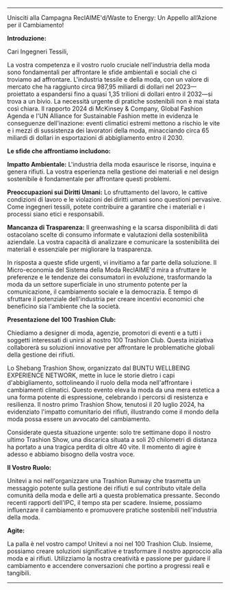 ---

Unisciti alla Campagna ReclAIME'd/Waste to Energy: Un Appello all’Azione per il Cambiamento!

**Introduzione:**

Cari Ingegneri Tessili,

La vostra competenza e il vostro ruolo cruciale nell'industria della moda sono fondamentali per affrontare le sfide ambientali e sociali che ci troviamo ad affrontare. L'industria tessile e della moda, con un valore di mercato che ha raggiunto circa 987,95 miliardi di dollari nel 2023—proiettato a espandersi fino a quasi 1,35 trilioni di dollari entro il 2032—si trova a un bivio. La necessità urgente di pratiche sostenibili non è mai stata così chiara. Il rapporto 2024 di McKinsey & Company, Global Fashion Agenda e l'UN Alliance for Sustainable Fashion mette in evidenza le conseguenze dell'inazione: eventi climatici estremi mettono a rischio le vite e i mezzi di sussistenza dei lavoratori della moda, minacciando circa 65 miliardi di dollari in esportazioni di abbigliamento entro il 2030.

**Le sfide che affrontiamo includono:**

**Impatto Ambientale:** L'industria della moda esaurisce le risorse, inquina e genera rifiuti. La vostra esperienza nella gestione dei materiali e nel design sostenibile è fondamentale per affrontare questi problemi.

**Preoccupazioni sui Diritti Umani:** Lo sfruttamento del lavoro, le cattive condizioni di lavoro e le violazioni dei diritti umani sono questioni pervasive. Come ingegneri tessili, potete contribuire a garantire che i materiali e i processi siano etici e responsabili.

**Mancanza di Trasparenza:** Il greenwashing e la scarsa disponibilità di dati ostacolano scelte di consumo informate e valutazioni della sostenibilità aziendale. La vostra capacità di analizzare e comunicare la sostenibilità dei materiali è essenziale per migliorare la trasparenza.

In risposta a queste sfide urgenti, vi invitiamo a far parte della soluzione. Il Micro-economia del Sistema della Moda ReclAIME'd mira a sfruttare le preferenze e le tendenze dei consumatori in evoluzione, trasformando la moda da un settore superficiale in uno strumento potente per la comunicazione, il cambiamento sociale e la democrazia. È tempo di sfruttare il potenziale dell'industria per creare incentivi economici che beneficino sia l'ambiente che la società.

**Presentazione del 100 Trashion Club:**

Chiediamo a designer di moda, agenzie, promotori di eventi e a tutti i soggetti interessati di unirsi al nostro 100 Trashion Club. Questa iniziativa collaborerà su soluzioni innovative per affrontare le problematiche globali della gestione dei rifiuti.

Lo Shebang Trashion Show, organizzato dal BUNTU WELLBEING EXPERIENCE NETWORK, mette in luce le storie dietro i capi d'abbigliamento, sottolineando il ruolo della moda nell'affrontare i cambiamenti climatici. Questo evento eleva la moda da una mera estetica a una forma potente di espressione, celebrando i percorsi di resistenza e resilienza. Il nostro primo Trashion Show, tenutosi il 20 luglio 2024, ha evidenziato l'impatto comunitario dei rifiuti, illustrando come il mondo della moda possa essere un avvocato del cambiamento.

Considerate questa situazione urgente: solo tre settimane dopo il nostro ultimo Trashion Show, una discarica situata a soli 20 chilometri di distanza ha portato a una tragica perdita di oltre 40 vite. Il momento di agire è adesso e abbiamo bisogno della vostra voce.

**Il Vostro Ruolo:**

Unitevi a noi nell'organizzare una Trashion Runway che trasmetta un messaggio potente sulla gestione dei rifiuti e sul contributo vitale della comunità della moda e delle arti a questa problematica pressante. Secondo recenti rapporti dell'IPC, il tempo sta per scadere. Insieme, possiamo influenzare il cambiamento e promuovere pratiche sostenibili nell'industria della moda.

**Agite:**

La palla è nel vostro campo! Unitevi a noi nel 100 Trashion Club. Insieme, possiamo creare soluzioni significative e trasformare il nostro approccio alla moda e ai rifiuti. Utilizziamo la nostra creatività e passione per guidare il cambiamento e accendere conversazioni che portino a progressi reali e tangibili.

---